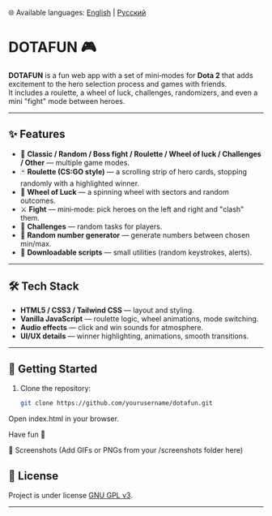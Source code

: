 🌐 Available languages: 
[English](https://github.com/Romanus101/dotafun/blob/main/README.md) | 
[Русский](https://github.com/Romanus101/dotafun/blob/main/README.ru.md)

# DOTAFUN 🎮

**DOTAFUN** is a fun web app with a set of mini‑modes for **Dota 2** that adds excitement to the hero selection process and games with friends.  
It includes a roulette, a wheel of luck, challenges, randomizers, and even a mini "fight" mode between heroes.

---

## ✨ Features

- 🎲 **Classic / Random / Boss fight / Roulette / Wheel of luck / Challenges / Other** — multiple game modes.
- 🃏 **Roulette (CS:GO style)** — a scrolling strip of hero cards, stopping randomly with a highlighted winner.
- 🎡 **Wheel of Luck** — a spinning wheel with sectors and random outcomes.
- ⚔️ **Fight** — mini‑mode: pick heroes on the left and right and "clash" them.
- 🎯 **Challenges** — random tasks for players.
- 🔢 **Random number generator** — generate numbers between chosen min/max.
- 💾 **Downloadable scripts** — small utilities (random keystrokes, alerts).

---

## 🛠️ Tech Stack

- **HTML5 / CSS3 / Tailwind CSS** — layout and styling.  
- **Vanilla JavaScript** — roulette logic, wheel animations, mode switching.  
- **Audio effects** — click and win sounds for atmosphere.  
- **UI/UX details** — winner highlighting, animations, smooth transitions.  

---

## 🚀 Getting Started

1. Clone the repository:
   ```bash
   git clone https://github.com/yourusername/dotafun.git
Open index.html in your browser.

Have fun 🎉

📸 Screenshots
(Add GIFs or PNGs from your /screenshots folder here)

## 📜 License
Project is under license [GNU GPL v3](LICENSE).

---
